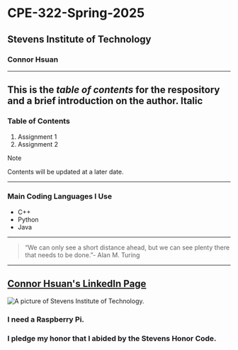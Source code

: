 # CPE-322-Spring-2025
## Stevens Institute of Technology
### Connor Hsuan
---
This is the *table of contents* for the respository and a brief introduction on the author.
__Italic__
---
### Table of Contents
1. Assignment 1
2. Assignment 2
> [!Note]
> Contents will be updated at a later date.
---
### Main Coding Languages I Use
* C++
* Python
* Java
---
> “We can only see a short distance ahead, but we can see plenty there that needs to be done.”- Alan M. Turing
---
[Connor Hsuan's LinkedIn Page](https://www.linkedin.com/in/connor-hsuan-3665002b2/)
---
![A picture of Stevens Institute of Technology.](https://encrypted-tbn0.gstatic.com/images?q=tbn:ANd9GcQVbjptG__e2qKoVyTC5ykZDx9GKegJ-AFRGA&s)

### I need a Raspberry Pi.
### I pledge my honor that I abided by the Stevens Honor Code.
